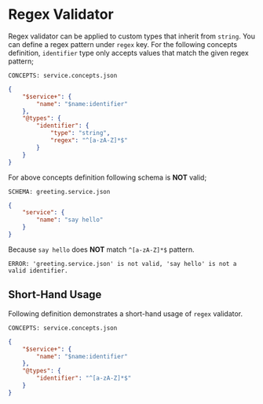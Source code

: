 # Regex Validator

Regex validator can be applied to custom types that inherit from `string`. You
can define a regex pattern under `regex` key. For the following concepts
definition, `identifier` type only accepts values that match the given regex
pattern;

`CONCEPTS: service.concepts.json`

```json
{
    "$service+": {
        "name": "$name:identifier"
    },
    "@types": {
        "identifier": {
            "type": "string",
            "regex": "^[a-zA-Z]*$"
        }
    }
}
```

For above concepts definition following schema is **NOT** valid;

`SCHEMA: greeting.service.json`

```json
{
    "service": {
        "name": "say hello"
    }
}
```

Because `say hello` does **NOT** match `^[a-zA-Z]*$` pattern.

`ERROR: 'greeting.service.json' is not valid, 'say hello' is not a valid
identifier.`

## Short-Hand Usage

Following definition demonstrates a short-hand usage of `regex` validator.

`CONCEPTS: service.concepts.json`

```json
{
    "$service+": {
        "name": "$name:identifier"
    },
    "@types": {
        "identifier": "^[a-zA-Z]*$"
    }
}
```

